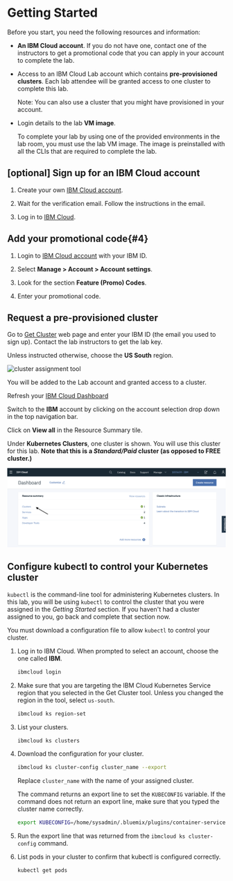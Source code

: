 # Getting Started

Before you start, you need the following resources and information:

* **An IBM Cloud account**. If you do not have one, contact one of the instructors to get a promotional code that you can apply in your account to complete the lab.

* Access to an IBM Cloud Lab account which contains **pre-provisioned clusters**. Each lab attendee will be granted access to one cluster to complete this lab.

    Note: You can also use a cluster that you might have provisioned in your account.

* Login details to the lab **VM image**.

    To complete your lab by using one of the provided environments in the lab room, you must use the lab VM image. The image is preinstalled with all the CLIs that are required to complete the lab.

## [optional] Sign up for an IBM Cloud account

1. Create your own [IBM Cloud account](https://cloud.ibm.com).

2. Wait for the verification email. Follow the instructions in the email.

3. Log in to [IBM Cloud](https://cloud.ibm.com).

## Add your promotional code{#4}

1. Login to [IBM Cloud account](https://cloud.ibm.com) with your IBM ID.

2. Select **Manage > Account > Account settings**.

3. Look for the section **Feature (Promo) Codes**.

4. Enter your promotional code.

## Request a pre-provisioned cluster

Go to [Get Cluster](https://think-iks.mybluemix.net/) web page and enter your IBM ID (the email you used to sign up). Contact the lab instructors to get the lab key.

Unless instructed otherwise, choose the **US South** region.

![cluster assignment tool](https://raw.githubusercontent.com/rvennam/istio101/master/workshop/README_images/get-cluster.png)

You will be added to the Lab account and granted access to a cluster.

Refresh your [IBM Cloud Dashboard](https://cloud.ibm.com)

Switch to the **IBM** account by clicking on the account selection drop down in the top navigation bar.

Click on **View all** in the Resource Summary tile.

Under **Kubernetes Clusters**, one cluster is shown. You will use this cluster for this lab. **Note that this is a *Standard/Paid* cluster (as opposed to FREE cluster.)**

![cluster dashboard](https://raw.githubusercontent.com/rvennam/istio101/master/workshop/README_images/dashboard.png)

## Configure kubectl to control your Kubernetes cluster

`kubectl` is the command-line tool for administering Kubernetes clusters. In this lab, you will be using `kubectl` to control the cluster that you were assigned in the _Getting Started_ section. If you haven't had a cluster assigned to you, go back and complete that section now.

You must download a configuration file to allow `kubectl` to control your cluster.

1. Log in to IBM Cloud. When prompted to select an account, choose the one called **IBM**.

    ```bash
    ibmcloud login
    ```

2. Make sure that you are targeting the IBM Cloud Kubernetes Service region that you selected in the Get Cluster tool. Unless you changed the region in the tool, select `us-south`.

    ```bash
    ibmcloud ks region-set
    ```

3. List your clusters.

    ```bash
    ibmcloud ks clusters
    ```

4. Download the configuration for your cluster.

    ```bash
    ibmcloud ks cluster-config cluster_name --export
    ```

    Replace `cluster_name` with the name of your assigned cluster.

    The command returns an export line to set the `KUBECONFIG` variable. If the command does not return an export line, make sure that you typed the cluster name correctly.

    ```bash
    export KUBECONFIG=/home/sysadmin/.bluemix/plugins/container-service/clusters/think-iks-100/kube-config-sjc04-think-iks-100.yaml
    ```

5. Run the export line that was returned from the `ibmcloud ks cluster-config` command.

6. List pods in your cluster to confirm that kubectl is configured correctly.

    ```bash
    kubectl get pods
    ```
